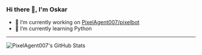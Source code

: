### Hi there 👋, I'm Oskar

- 🔭 I’m currently working on [PixelAgent007/pixelbot](https://github.com/PixelAgent007/pixelbot)
- 🌱 I’m currently learning Python

---

![PixelAgent007's GitHub Stats](https://github-readme-stats.vercel.app/api?username=PixelAgent007&show_icons=true&count_private=true&theme=nord)
